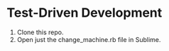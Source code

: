 Test-Driven Development
===

1. Clone this repo.
2. Open just the change_machine.rb file in Sublime.
